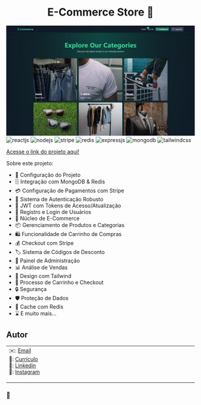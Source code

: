 <h1 align="center">E-Commerce Store 🛒</h1>

![Demo App](/frontend/public/01.jpg)
<img src="https://img.shields.io/badge/-React.js-black?style=for-the-badge&logo=react&logoColor=61DAFB&color=000000" alt="reactjs" />
<img src="https://img.shields.io/badge/-Node.js-black?style=for-the-badge&logo=node.js&logoColor=green&color=000000" alt="nodejs" />
<img src="https://img.shields.io/badge/-Stripe-black?style=for-the-badge&logo=stripe&logoColor=white&color=000000" alt="stripe" />
<img src="https://img.shields.io/badge/-Redis-black?style=for-the-badge&logo=redis&logoColor=white&color=000000" alt="redis" />
<img src="https://img.shields.io/badge/-Express.js-black?style=for-the-badge&logo=express&logoColor=white&color=000000" alt="expressjs" />
<img src="https://img.shields.io/badge/-MongoDB-black?style=for-the-badge&logo=mongodb&logoColor=47A248&color=000000" alt="mongodb" />
<img src="https://img.shields.io/badge/-Tailwind_CSS-black?style=for-the-badge&logo=tailwindcss&logoColor=white&color=06B6D4" alt="tailwindcss" />

[Acesse o link do projeto aqui!](https://e-commerce-store-mwtk.onrender.com/)

Sobre este projeto:

- 🚀 Configuração do Projeto
- 🗄️ Integração com MongoDB & Redis
- 💳 Configuração de Pagamentos com Stripe
- 🔐 Sistema de Autenticação Robusto
- 🔑 JWT com Tokens de Acesso/Atualização
- 📝 Registro e Login de Usuários
- 🛒 Núcleo de E-Commerce
- 📦 Gerenciamento de Produtos e Categorias
- 🛍️ Funcionalidade de Carrinho de Compras
- 💰 Checkout com Stripe
- 🏷️ Sistema de Códigos de Desconto
- 👑 Painel de Administração
- 📊 Análise de Vendas
- 🎨 Design com Tailwind
- 🛒 Processo de Carrinho e Checkout
- 🔒 Segurança
- 🛡️ Proteção de Dados
- 🚀 Cache com Redis
- ⌛ E muito mais...

## Autor

<table>
    <tr>
        <td>
            ✉️: <a href="mailto:carlostech873@gmail.com">Email</a><br>
            📄: <a href="https://drive.google.com/file/d/1Jfn9RAqFR3YaQbL8j_lJA0z8HHlLI3Xq/view?pli=1">Currículo</a><br>
            💼: <a href="https://www.linkedin.com/in/matheus-rodrigues-1a1899231/">Linkedin</a><br>
            📸: <a href="https://www.instagram.com/math.eusrrodrigues/">Instagram</a>     &nbsp;&nbsp;&nbsp;&nbsp;&nbsp;&nbsp;&nbsp;&nbsp;&nbsp;&nbsp;&nbsp;&nbsp;&nbsp;&nbsp;&nbsp;&nbsp;&nbsp;&nbsp;&nbsp;&nbsp;&nbsp;&nbsp;&nbsp;&nbsp;&nbsp;&nbsp;&nbsp;&nbsp;&nbsp;&nbsp;&nbsp;&nbsp;&nbsp;&nbsp;&nbsp;&nbsp;&nbsp;&nbsp;&nbsp;&nbsp;&nbsp;&nbsp;&nbsp;&nbsp;&nbsp;&nbsp;&nbsp;&nbsp;&nbsp;&nbsp;&nbsp;&nbsp;&nbsp;&nbsp;&nbsp;&nbsp;&nbsp;&nbsp;&nbsp;&nbsp;&nbsp;&nbsp;&nbsp;&nbsp;&nbsp;&nbsp;&nbsp;&nbsp;&nbsp;&nbsp;&nbsp;&nbsp;&nbsp;&nbsp;&nbsp;&nbsp;&nbsp;&nbsp;&nbsp;&nbsp;&nbsp;&nbsp;&nbsp;&nbsp;&nbsp;&nbsp;&nbsp;&nbsp;&nbsp;&nbsp;&nbsp;&nbsp;&nbsp;&nbsp;&nbsp;&nbsp;&nbsp;&nbsp;&nbsp;&nbsp;&nbsp;&nbsp;&nbsp;&nbsp;&nbsp;&nbsp;&nbsp;&nbsp;&nbsp;&nbsp;&nbsp;&nbsp;&nbsp;&nbsp;&nbsp;&nbsp;&nbsp;&nbsp;&nbsp;&nbsp;&nbsp;&nbsp;&nbsp;&nbsp;&nbsp;&nbsp;&nbsp;&nbsp;&nbsp;&nbsp;&nbsp;&nbsp;&nbsp;&nbsp;&nbsp;&nbsp;&nbsp;&nbsp;&nbsp;&nbsp;&nbsp;&nbsp;&nbsp;&nbsp;&nbsp;&nbsp;&nbsp;&nbsp;&nbsp;&nbsp;&nbsp;&nbsp;&nbsp;&nbsp;&nbsp;&nbsp;&nbsp;&nbsp;&nbsp;&nbsp;&nbsp;&nbsp;&nbsp;&nbsp;&nbsp;&nbsp;&nbsp;&nbsp;&nbsp;&nbsp;&nbsp;&nbsp;&nbsp;&nbsp;&nbsp;&nbsp;&nbsp;&nbsp;&nbsp;&nbsp;&nbsp;&nbsp;&nbsp;
        </td> 
        <td style="text-align: center;">
            <img src="./frontend/public/02.jpg" alt="Descrição da imagem" style="width: 100px; height: auto;"/>                
        </td>
    </tr>
</table>

### 🚀
